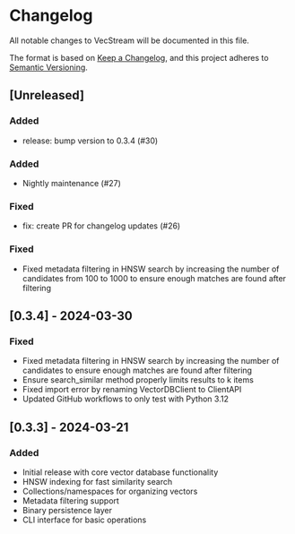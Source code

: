 # Changelog

All notable changes to VecStream will be documented in this file.

The format is based on [Keep a Changelog](https://keepachangelog.com/en/1.0.0/),
and this project adheres to [Semantic Versioning](https://semver.org/spec/v2.0.0.html).

## [Unreleased]

### Added
- release: bump version to 0.3.4 (#30)

### Added
- Nightly maintenance (#27)

### Fixed
- fix: create PR for changelog updates (#26)

### Fixed
- Fixed metadata filtering in HNSW search by increasing the number of candidates from 100 to 1000 to ensure enough matches are found after filtering

## [0.3.4] - 2024-03-30

### Fixed
- Fixed metadata filtering in HNSW search by increasing the number of candidates to ensure enough matches are found after filtering
- Ensure search_similar method properly limits results to k items
- Fixed import error by renaming VectorDBClient to ClientAPI
- Updated GitHub workflows to only test with Python 3.12

## [0.3.3] - 2024-03-21

### Added
- Initial release with core vector database functionality
- HNSW indexing for fast similarity search
- Collections/namespaces for organizing vectors
- Metadata filtering support
- Binary persistence layer
- CLI interface for basic operations 
